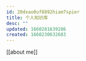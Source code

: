 ```yaml
---
id: 20dxao0uf8892hiam7spier
title: 个人知识库
desc: ""
updated: 1660281639286
created: 1660230632683
---
```


[[about me]]
